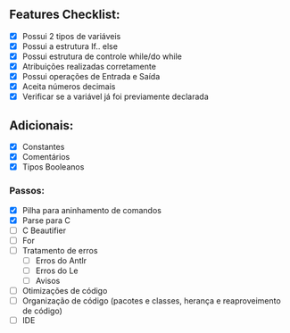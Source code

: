 ## Features Checklist:
- [x] Possui 2 tipos de variáveis
- [x] Possui a estrutura If.. else
- [x] Possui estrutura de controle while/do while
- [x] Atribuições realizadas corretamente
- [x] Possui operações de Entrada e Saída
- [x] Aceita números decimais
- [x] Verificar se a variável já foi previamente declarada

## Adicionais:
- [x] Constantes
- [x] Comentários
- [x] Tipos Booleanos

### Passos:
- [x] Pilha para aninhamento de comandos
- [x] Parse para C
- [ ] C Beautifier
- [ ] For
- [ ] Tratamento de erros
    - [ ] Erros do Antlr
    - [ ] Erros do Le
    - [ ] Avisos
- [ ] Otimizações de código
- [ ] Organização de código (pacotes e classes, herança e reaproveimento de código)
- [ ] IDE